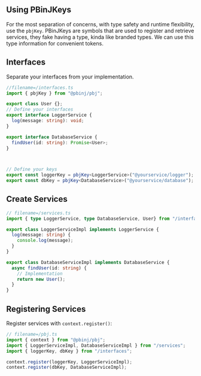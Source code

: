 ## Using PBinJKeys

For the most separation of concerns, with type safety and runtime flexibility, use the `pbjKey`.
PBinJKeys are symbols that are used to register and retrieve services, they fake having a type, kinda
like branded types. We can use this type information for convenient tokens.

## Interfaces

Separate your interfaces from your implementation.

```typescript
//filename=/interfaces.ts
import { pbjKey } from "@pbinj/pbj";

export class User {};
// Define your interfaces
export interface LoggerService {
  log(message: string): void;
}

export interface DatabaseService {
  findUser(id: string): Promise<User>;
}



// Define your keys
export const loggerKey = pbjKey<LoggerService>("@yourservice/logger");
export const dbKey = pbjKey<DatabaseService>("@yourservice/database");

```
## Create Services

```typescript
// filename=/services.ts
import { type LoggerService, type DatabaseService, User} from "/interfaces";

export class LoggerServiceImpl implements LoggerService {
  log(message: string) {
    console.log(message);
  }
}

export class DatabaseServiceImpl implements DatabaseService {
  async findUser(id: string) {
    // Implementation
    return new User();
  }    
}
```

## Registering Services

Register services with `context.register()`:

```typescript
// filename=/pbj.ts
import { context } from "@pbinj/pbj";
import { LoggerServiceImpl, DatabaseServiceImpl } from "/services";
import { loggerKey, dbKey } from "/interfaces";

context.register(loggerKey, LoggerServiceImpl);
context.register(dbKey, DatabaseServiceImpl);


```
